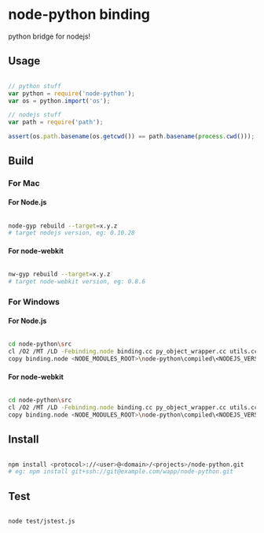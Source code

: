 # node-python binding

python bridge for nodejs!


## Usage

```javascript

// python stuff
var python = require('node-python');
var os = python.import('os');

// nodejs stuff
var path = require('path');

assert(os.path.basename(os.getcwd()) == path.basename(process.cwd()));

```


## Build

### For Mac

#### For Node.js
```bash

node-gyp rebuild --target=x.y.z 
# target nodejs version, eg: 0.10.28

```

#### For node-webkit
```bash

nw-gyp rebuild --target=x.y.z 
# target node-webkit version, eg: 0.8.6

```

### For Windows

#### For Node.js
```bash

cd node-python\src
cl /O2 /MT /LD -Febinding.node binding.cc py_object_wrapper.cc utils.cc <NODE_GYP_ROOT>\.node-gyp\<NODEJS_VERSION>\ia32\node.lib <PYTHON_ROOT>\Python27\libs\python27.lib /I<NODE_GYP_ROOT>\.node-gyp\<NODEJS_VERSION>\src /I<NODE_GYP_ROOT>\.node-gyp\<NODEJS_VERSION>\deps\uv\include /I<NODE_GYP_ROOT>\.node-gyp\<NODEJS_VERSION>\deps\v8\include /I<PYTHON_ROOT>\Python27\include
copy binding.node <NODE_MODULES_ROOT>\node-python\compiled\<NODEJS_VERSION>\win32\ia32

```

#### For node-webkit
```bash

cd node-python\src
cl /O2 /MT /LD -Febinding.node binding.cc py_object_wrapper.cc utils.cc <NW_GYP_ROOT>\.nw-gyp\<NODE_WEBKIT_VERSION>\ia32\node.lib <PYTHON_ROOT>\Python27\libs\python27.lib /I<NW_GYP_ROOT>\.nw-gyp\<NODE_WEBKIT_VERSION>\src /I<NW_GYP_ROOT>\.nw-gyp\<NODE_WEBKIT_VERSION>\deps\uv\include /I<NW_GYP_ROOT>\.nw-gyp\<NODE_WEBKIT_VERSION>\deps\v8\include /I<PYTHON_ROOT>\Python27\include
copy binding.node <NODE_MODULES_ROOT>\node-python\compiled\<NODEJS_VERSION>\win32\ia32

```


## Install

```bash

npm install <protocol>://<user>@<domain>/<projects>/node-python.git
# eg: npm install git+ssh://git@example.com/wapp/node-python.git

```


## Test

```bash

node test/jstest.js

```
